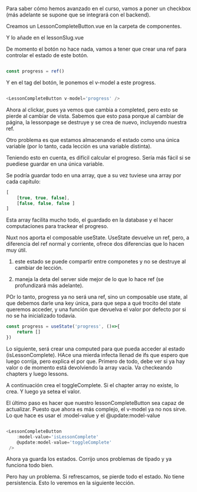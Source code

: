 Para saber cómo hemos avanzado en el curso, vamos a poner un checkbox (más adelante se supone que se integrará con el backend).

Creamos un LessonCompleteButton.vue en la carpeta de componentes.  

Y lo añade en  el lessonSlug.vue

De momento el botón no hace nada, vamos a tener que crear una ref para controlar el estado de este botón.


```js

const progress = ref()
```

Y en el tag del botón, le ponemos el v-model a este progress. 

```js

<LessonCompleteButton v-model='progress' />
```

Ahora al clickar, pues ya vemos que cambia a completed, pero esto se pierde al cambiar de vista. Sabemos que esto pasa porque al cambiar de página, la lessonpage se destruye  y se crea de nuevo, incluyendo nuestra ref. 

Otro problema es que estamos almacenando el estado como una única variable (por lo tanto, cada lección es una variable distinta).

Teniendo esto en cuenta, es difícil calcular el progreso. Sería más fácil si se puediese guardar en una única variable. 

Se podría guardar todo en una array, que a su vez tuviese una array por cada capítulo:

```js
[
    [true, true, false],
    [false, false, false ]
]
```

Esta array facilita mucho todo, el guardado en la database y el hacer computaciones para trackear el progreso. 

Nuxt nos aporta el composable useState. 
UseState devuelve un ref, pero, a diferencia del ref normal y corriente, ofrece dos diferencias que lo hacen muy útil. 

1) este estado se puede compartir entre componetes y no se destruye al cambiar de lección. 

2) maneja la deta del server side mejor de lo que lo hace ref (se profundizará más adelante). 


POr lo tanto, progress ya no será una ref, sino un composable use state, al que debemos darle una key única, para que sepa a qué trocito del state queremos acceder, y una función que devuelva el valor por defecto por si no se ha inicializado todavía. 

```js
const progress = useState('progress', ()=>{
    return []
})

```

Lo siguiente, será crear una computed para que pueda acceder al estado (isLessonComplete). 
HAce una mierda infecta llenad de ifs que espero que luego corrija, pero explica el por que. 
Primero de todo, debe ver si ya hay valor o de momento está devolviendo la array vacía. 
Va checkeando chapters y luego lessons. 



A continuación crea el toggleComplete. Si el chapter array no existe, lo crea. Y luego ya setea el valor. 


El último paso es hacer que nuestro lessonCompleteButton sea capaz de actualizar. 
Puesto que ahora es más complejo, el v-model ya no nos sirve. 
Lo que hace es usar el :model-value y el @update:model-value


```js

<LessonCompleteButton 
    :model-value='isLessonComplete'
    @update:model-value='toggleComplete'
 />
```


Ahora ya guarda los estados. Corrijo unos problemas de tipado y ya funciona todo bien. 

Pero hay un problema. Si refrescamos, se pierde todo el estado. No tiene persistencia. 
Esto lo veremos en la siguiente lección. 